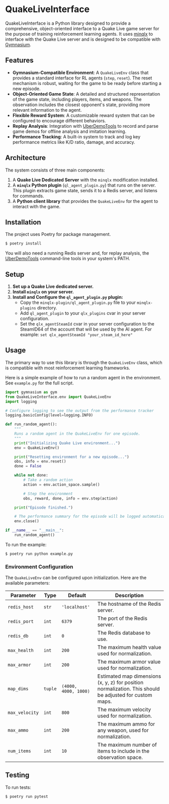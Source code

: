 # QuakeLiveInterface

QuakeLiveInterface is a Python library designed to provide a comprehensive, object-oriented interface to a Quake Live game server for the purpose of training reinforcement learning agents. It uses [minqlx](https://github.com/MinoMino/minqlx) to interface with the Quake Live server and is designed to be compatible with [Gymnasium](https://gymnasium.farama.org/).

## Features

*   **Gymnasium-Compatible Environment**: A `QuakeLiveEnv` class that provides a standard interface for RL agents (`step`, `reset`). The reset mechanism is robust, waiting for the game to be ready before starting a new episode.
*   **Object-Oriented Game State**: A detailed and structured representation of the game state, including players, items, and weapons. The observation includes the closest opponent's state, providing more relevant information to the agent.
*   **Flexible Reward System**: A customizable reward system that can be configured to encourage different behaviors.
*   **Replay Analysis**: Integration with [UberDemoTools](https://github.com/mightycow/uberdemotools) to record and parse game demos for offline analysis and imitation learning.
*   **Performance Tracking**: A built-in system to track and log key performance metrics like K/D ratio, damage, and accuracy.

## Architecture

The system consists of three main components:
1.  A **Quake Live Dedicated Server** with the `minqlx` modification installed.
2.  A **`minqlx` Python plugin** (`ql_agent_plugin.py`) that runs on the server. This plugin extracts game state, sends it to a Redis server, and listens for commands.
3.  A **Python client library** that provides the `QuakeLiveEnv` for the agent to interact with the game.

## Installation

The project uses Poetry for package management.

```bash
$ poetry install
```

You will also need a running Redis server and, for replay analysis, the [UberDemoTools](https://github.com/mightycow/uberdemotools) command-line tools in your system's PATH.

## Setup

1.  **Set up a Quake Live dedicated server.**
2.  **Install `minqlx` on your server.**
3.  **Install and Configure the `ql_agent_plugin.py` plugin:**
    - Copy the `minqlx-plugin/ql_agent_plugin.py` file to your `minqlx-plugins` directory.
    - Add `ql_agent_plugin` to your `qlx_plugins` cvar in your server configuration.
    - Set the `qlx_agentSteamId` cvar in your server configuration to the SteamID64 of the account that will be used by the AI agent. For example: `set qlx_agentSteamId "your_steam_id_here"`

## Usage

The primary way to use this library is through the `QuakeLiveEnv` class, which is compatible with most reinforcement learning frameworks.

Here is a simple example of how to run a random agent in the environment. See `example.py` for the full script.

```python
import gymnasium as gym
from QuakeLiveInterface.env import QuakeLiveEnv
import logging

# Configure logging to see the output from the performance tracker
logging.basicConfig(level=logging.INFO)

def run_random_agent():
    """
    Runs a random agent in the QuakeLiveEnv for one episode.
    """
    print("Initializing Quake Live environment...")
    env = QuakeLiveEnv()

    print("Resetting environment for a new episode...")
    obs, info = env.reset()
    done = False

    while not done:
        # Take a random action
        action = env.action_space.sample()

        # Step the environment
        obs, reward, done, info = env.step(action)

    print("Episode finished.")

    # The performance summary for the episode will be logged automatically.
    env.close()

if __name__ == "__main__":
    run_random_agent()
```

To run the example:
```bash
$ poetry run python example.py
```

### Environment Configuration

The `QuakeLiveEnv` can be configured upon initialization. Here are the available parameters:

| Parameter      | Type        | Default                  | Description                                                                                             |
|----------------|-------------|--------------------------|---------------------------------------------------------------------------------------------------------|
| `redis_host`   | `str`       | `'localhost'`            | The hostname of the Redis server.                                                                       |
| `redis_port`   | `int`       | `6379`                   | The port of the Redis server.                                                                           |
| `redis_db`     | `int`       | `0`                      | The Redis database to use.                                                                              |
| `max_health`   | `int`       | `200`                    | The maximum health value used for normalization.                                                        |
| `max_armor`    | `int`       | `200`                    | The maximum armor value used for normalization.                                                         |
| `map_dims`     | `tuple`     | `(4000, 4000, 1000)`     | Estimated map dimensions (x, y, z) for position normalization. This should be adjusted for custom maps. |
| `max_velocity` | `int`       | `800`                    | The maximum velocity used for normalization.                                                            |
| `max_ammo`     | `int`       | `200`                    | The maximum ammo for any weapon, used for normalization.                                                |
| `num_items`    | `int`       | `10`                     | The maximum number of items to include in the observation space.                                        |


## Testing

To run tests:

```bash
$ poetry run pytest
```
